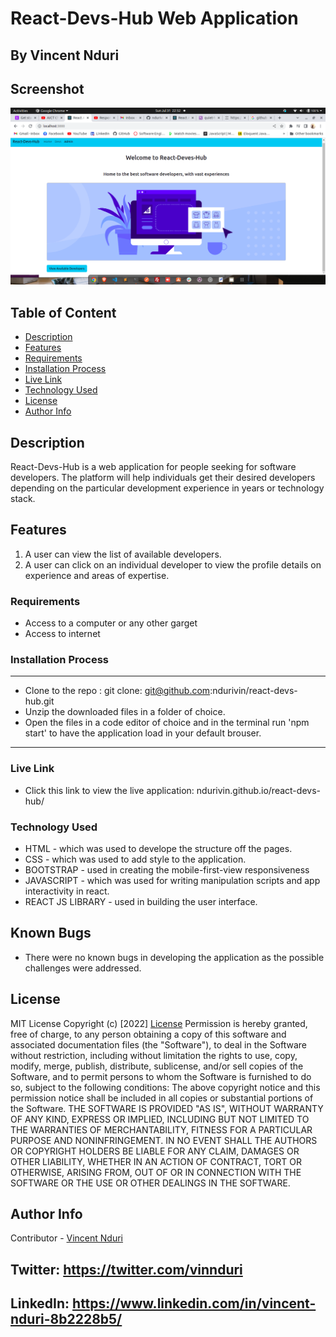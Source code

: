 # React-Devs-Hub Web Application
## By  Vincent Nduri 

## Screenshot

 ![Landing page picture](./public/main.png)

 ## Table of Content
 - [Description](#description)
 - [Features](#features)
 - [Requirements](#requirements)
 - [Installation Process](#installation-Process)
 - [Live Link](#Live-Link)
 - [Technology  Used](#technology-Used)
 - [License](#license)
 - [Author Info](#Author-Info)


## Description
<p>React-Devs-Hub is a web application for people seeking for software developers. The platform will help individuals get their desired developers depending on the particular development experience in years or technology stack. </p>

## Features
1. A user can view the list of available developers.
2. A user can click on an individual developer to view the profile details on experience and areas of expertise.

 ###  Requirements
 * Access to  a computer or any other garget
 * Access to internet

 ### Installation Process
 ****
* Clone to the repo : git clone: git@github.com:ndurivin/react-devs-hub.git
* Unzip the downloaded files in a folder of choice.
* Open the files in a code editor of choice and in the terminal run 'npm start' to have the application load in your default brouser.
 ****

### Live Link
- Click this link to view the live application: ndurivin.github.io/react-devs-hub/

### Technology  Used
* HTML - which was used to develope the structure off the pages.
* CSS - which was used to add style to the application.
* BOOTSTRAP -  used in creating the mobile-first-view responsiveness
* JAVASCRIPT - which was used for writing manipulation scripts and app interactivity in react.
* REACT JS LIBRARY - used in building the user interface.

## Known Bugs
* There were no known bugs in developing the application as the possible challenges were addressed.

## License
MIT License
Copyright (c) [2022] [License](LICENSE.txt)
Permission is hereby granted, free of charge, to any person obtaining a copy
of this software and associated documentation files (the "Software"), to deal
in the Software without restriction, including without limitation the rights
to use, copy, modify, merge, publish, distribute, sublicense, and/or sell
copies of the Software, and to permit persons to whom the Software is
furnished to do so, subject to the following conditions:
The above copyright notice and this permission notice shall be included in all
copies or substantial portions of the Software.
THE SOFTWARE IS PROVIDED "AS IS", WITHOUT WARRANTY OF ANY KIND, EXPRESS OR
IMPLIED, INCLUDING BUT NOT LIMITED TO THE WARRANTIES OF MERCHANTABILITY,
FITNESS FOR A PARTICULAR PURPOSE AND NONINFRINGEMENT. IN NO EVENT SHALL THE
AUTHORS OR COPYRIGHT HOLDERS BE LIABLE FOR ANY CLAIM, DAMAGES OR OTHER
LIABILITY, WHETHER IN AN ACTION OF CONTRACT, TORT OR OTHERWISE, ARISING FROM,
OUT OF OR IN CONNECTION WITH THE SOFTWARE OR THE USE OR OTHER DEALINGS IN THE
SOFTWARE.

## Author Info
Contributor -
[Vincent Nduri](https://github.com/ndurivin)
## Twitter: https://twitter.com/vinnduri
## LinkedIn: https://www.linkedin.com/in/vincent-nduri-8b2228b5/
